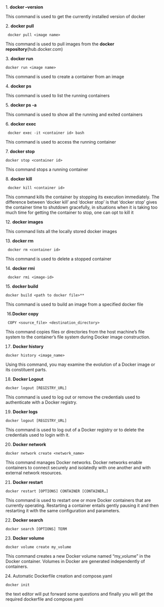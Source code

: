   
1. **docker –version**

This command is used to get the currently installed version of docker

2. **docker pull**

```
 docker pull <image name>
```

This command is used to pull images from the **docker repository**(hub.docker.com)

3. **docker run**

```
docker run <image name>
```

This command is used to create a container from an image

4. **docker ps**

This command is used to list the running containers

5. **docker ps -a**

This command is used to show all the running and exited containers

   

6. **docker exec**

```
 docker exec -it <container id> bash
```

This command is used to access the running container

7. **docker stop**

```
docker stop <container id>
```

This command stops a running container

8. **docker kill**

```
 docker kill <container id>
```

This command kills the container by stopping its execution immediately. The difference between ‘docker kill’ and ‘docker stop’ is that ‘docker stop’ gives the container time to shutdown gracefully, in situations when it is taking too much time for getting the container to stop, one can opt to kill it

12. **docker images**

This command lists all the locally stored docker images

13. **docker rm**

```
 docker rm <container id>
```

This command is used to delete a stopped container

14. **docker rmi**

```
 docker rmi <image-id>
```

15. **docker build**

```
docker build <path to docker file>**
```

This command is used to build an image from a specified docker file

 16.**Docker copy**

```
 COPY <source_file> <destination_directory>
```

This command copies files or directories from the host machine’s file system to the container’s file system during Docker image construction.

17. **Docker history**

```
docker history <image_name>
```

Using this command, you may examine the evolution of a Docker image or its constituent parts.

18. **Docker Logout** 

```
docker logout [REGISTRY_URL]
```

This command is used to log out or remove the credentials used to authenticate with a Docker registry. 

19. **Docker logs**

```
docker logout [REGISTRY_URL]
```

This command is used to log out of a Docker registry or to delete the credentials used to login with it. 

20. **Docker network**

```
docker network create <network_name>
```

This command manages Docker networks. Docker networks enable containers to connect securely and isolatedly with one another and with external network resources.

21. **Docker restart**

```
docker restart [OPTIONS] CONTAINER [CONTAINER…]
```

This command is used to restart one or more Docker containers that are currently operating. Restarting a container entails gently pausing it and then restarting it with the same configuration and parameters. 

22. **Docker search**

```
docker search [OPTIONS] TERM
```

23. **Docker volume**

```
docker volume create my_volume
```

This command creates a new Docker volume named “my_volume” in the Docker container. Volumes in Docker are generated independently of containers.

  24. Automatic Dockerfile creation and compose.yaml

```
docker init 
```

the text editor will put forward some questions and finally you will get the required dockerfile and compose.yaml